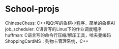 # School-projs

ChineseChess: C++和Qt写的象棋小程序，简单的象棋AI   
job_scheduler: C语言写的Linux下的作业调度程序   
huffman: C语言写的命令行压缩/解压工具，哈夫曼编码   
ShoppingCardMS：购物卡管理系统，C++   
